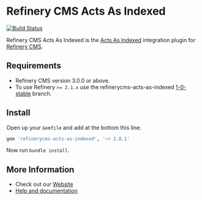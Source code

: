 # Refinery CMS Acts As Indexed

[![Build Status](https://travis-ci.org/refinery/refinerycms-acts-as-indexed.svg?branch=master)](https://travis-ci.org/refinery/refinerycms-acts-as-indexed)

Refinery CMS Acts As Indexed is the [Acts As Indexed](https://github.com/dougal/acts_as_indexed) integration plugin for [Refinery CMS](http://refinerycms.com).

## Requirements

* Refinery CMS version 3.0.0 or above.
* To use Refinery `>= 2.1.x` use the refinerycms-acts-as-indexed [1-0-stable](https://github.com/refinery/refinerycms-acts-as-indexed/tree/1-0-stable) branch.

## Install

Open up your ``Gemfile`` and add at the bottom this line:

```ruby
gem 'refinerycms-acts-as-indexed', '~> 2.0.1'
```

Now run `bundle install`.

## More Information
* Check out our [Website](http://refinerycms.com/)
* [Help and documentation](https://github.com/refinery/refinerycms#help-and-documentation)
